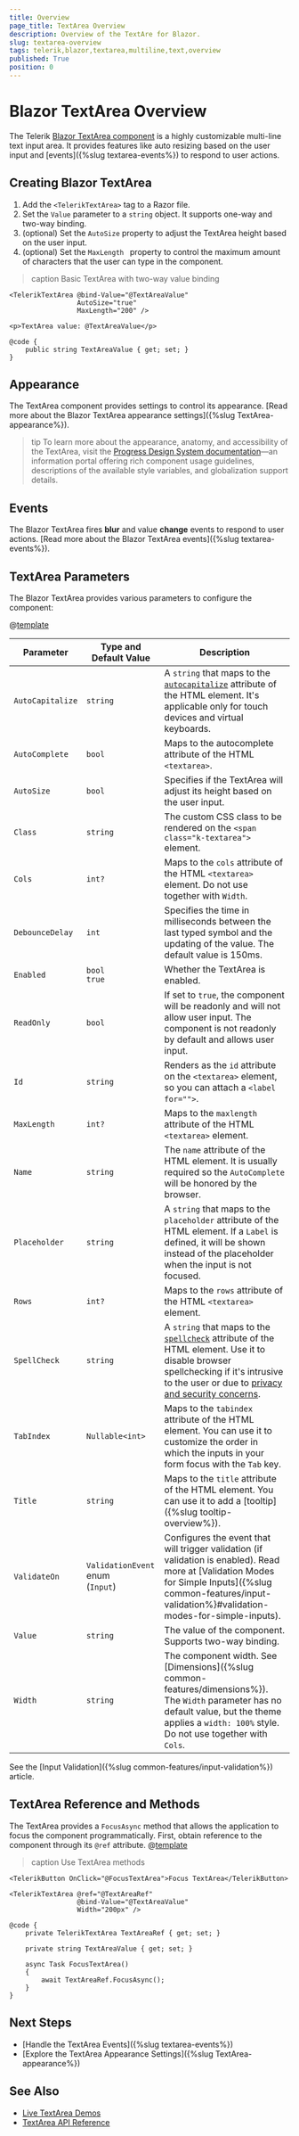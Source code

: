 ```yaml
---
title: Overview
page_title: TextArea Overview
description: Overview of the TextAre for Blazor.
slug: textarea-overview
tags: telerik,blazor,textarea,multiline,text,overview
published: True
position: 0
---
```


# Blazor TextArea Overview

The Telerik <a href ="https://www.telerik.com/blazor-ui/textarea" target="_blank">Blazor TextArea component</a> is a highly customizable multi-line text input area. It provides features like auto resizing based on the user input and [events]({%slug textarea-events%}) to respond to user actions.

## Creating Blazor TextArea

1. Add the `<TelerikTextArea>` tag to a Razor file.
2. Set the `Value` parameter to a `string` object. It supports one-way and two-way binding.
3. (optional) Set the `AutoSize` property to adjust the TextArea height based on the user input.
4. (optional) Set the `MaxLength ` property to control the maximum amount of characters that the user can type in the component.

>caption Basic TextArea with two-way value binding

````CSHTML
<TelerikTextArea @bind-Value="@TextAreaValue"
                 AutoSize="true" 
                 MaxLength="200" />

<p>TextArea value: @TextAreaValue</p>

@code {
    public string TextAreaValue { get; set; }
}
````

## Appearance

The TextArea component provides settings to control its appearance. [Read more about the Blazor TextArea appearance settings]({%slug TextArea-appearance%}).

>tip To learn more about the appearance, anatomy, and accessibility of the TextArea, visit the [Progress Design System documentation](https://www.telerik.com/design-system/docs/components/textarea/)—an information portal offering rich component usage guidelines, descriptions of the available style variables, and globalization support details.

## Events

The Blazor TextArea fires **blur** and value **change** events to respond to user actions. [Read more about the Blazor TextArea events]({%slug textarea-events%}).

## TextArea Parameters

The Blazor TextArea provides various parameters to configure the component:

@[template](/_contentTemplates/common/parameters-table-styles.md#table-layout)

| Parameter | Type and Default Value | Description |
| ----------- | ----------- | ----------- |
| `AutoCapitalize` | `string` | A `string` that maps to the [`autocapitalize`](https://developer.mozilla.org/en-US/docs/Web/HTML/Global_attributes/autocapitalize) attribute of the HTML element. It's applicable only for touch devices and virtual keyboards. |
| `AutoComplete` | `bool` | Maps to the autocomplete attribute of the HTML `<textarea>`. |
| `AutoSize` | `bool` | Specifies if the TextArea will adjust its height based on the user input. |
| `Class` | `string` | The custom CSS class to be rendered on the `<span class="k-textarea">` element. |
| `Cols` | `int?` | Maps to the `cols` attribute of the HTML `<textarea>` element. Do not use together with `Width`.
| `DebounceDelay` | `int` | Specifies the time in milliseconds between the last typed symbol and the updating of the value. The default value is 150ms. |
| `Enabled` | `bool` <br /> `true` | Whether the TextArea is enabled. |
| `ReadOnly` | `bool` | If set to `true`, the component will be readonly and will not allow user input. The component is not readonly by default and allows user input. |
| `Id` | `string` | Renders as the `id` attribute on the `<textarea>` element, so you can attach a `<label for="">`. |
| `MaxLength` | `int?` | Maps to the `maxlength` attribute of the HTML `<textarea>` element. |
| `Name` | `string` | The `name` attribute of the HTML element. It is usually required so the `AutoComplete` will be honored by the browser. |
| `Placeholder` | `string` | A `string` that maps to the `placeholder` attribute of the HTML element. If a `Label` is defined, it will be shown instead of the placeholder when the input is not focused. |
| `Rows` | `int?` | Maps to the `rows` attribute of the HTML `<textarea>` element.
| `SpellCheck` | `string` | A `string` that maps to the [`spellcheck`](https://developer.mozilla.org/en-US/docs/Web/HTML/Global_attributes/spellcheck) attribute of the HTML element. Use it to disable browser spellchecking if it's intrusive to the user or due to [privacy and security concerns](https://developer.mozilla.org/en-US/docs/Web/HTML/Global_attributes/spellcheck#security_and_privacy_concerns). |
| `TabIndex` | `Nullable<int>` | Maps to the `tabindex` attribute of the HTML element. You can use it to customize the order in which the inputs in your form focus with the `Tab` key. |
| `Title` | `string` | Maps to the `title` attribute of the HTML element. You can use it to add a [tooltip]({%slug tooltip-overview%}). |
| `ValidateOn` | `ValidationEvent` enum <br /> (`Input`) | Configures the event that will trigger validation (if validation is enabled). Read more at [Validation Modes for Simple Inputs]({%slug common-features/input-validation%}#validation-modes-for-simple-inputs). |
| `Value` | `string` | The value of the component. Supports two-way binding. |
| `Width` | `string` | The component width. See [Dimensions]({%slug common-features/dimensions%}). The `Width` parameter has no default value, but the theme applies a `width: 100%` style. Do not use together with `Cols`.|

See the [Input Validation]({%slug common-features/input-validation%}) article.

## TextArea Reference and Methods

The TextArea provides a `FocusAsync` method that allows the application to focus the component programmatically. First, obtain reference to the component through its `@ref` attribute.
@[template](/_contentTemplates/common/inputs.md#focus-kb)

>caption Use TextArea methods

````
<TelerikButton OnClick="@FocusTextArea">Focus TextArea</TelerikButton>

<TelerikTextArea @ref="@TextAreaRef"
                 @bind-Value="@TextAreaValue"
                 Width="200px" />

@code {
    private TelerikTextArea TextAreaRef { get; set; }

    private string TextAreaValue { get; set; }

    async Task FocusTextArea()
    {
        await TextAreaRef.FocusAsync();
    }
}
````

## Next Steps

* [Handle the TextArea Events]({%slug textarea-events%})
* [Explore the TextArea Appearance Settings]({%slug TextArea-appearance%})

## See Also

  * [Live TextArea Demos](https://demos.telerik.com/blazor-ui/textarea/index)
  * [TextArea API Reference](/blazor-ui/api/Telerik.Blazor.Components.TelerikTextArea)
